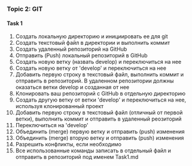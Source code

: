 ### Topic 2: GIT

#### Task 1
1. Создать локальную директорию и инициировать ее для git
2. Создать текстовый файл в директории и выполнить коммит
3. Создать удаленный репозиторий на GitHub
4. Отправить (Push) локальный репозиторий в GitHub
5. Создать новую ветку (назвать develop) и переключиться на нее
6. Создать новую ветку от 'develop' и переключиться на нее
7. Добавить первую строку в текстовый файл, выполнить коммит и отправить в репозиторий. В удаленном репозитории должны оказаться ветки develop и созданная от нее
8. Клонировать ваш репозиторий с GitHub в отдельную директорию
9. Создать другую ветку от ветки 'develop' и переключиться на нее, используя клонированный проект
10. Добавить первую строку в текстовый файл (отличный от первой ветки), выполнить коммит и отправить в удаленный реозиторий
11. Переключиться на 'develop'
12. Объединить (merge) первую ветку и отправить (push) изменения
13. Объединить (merge) вторую ветку и отправить (push) изменения
14. Разрешить конфликты, если необходимо
15. Все использованные команды записать в отдельный файл и отправить в репозиторий под именем Task1.md
